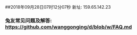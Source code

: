 ##2018年09月28日07时12分07秒 新址: 159.65.142.23
### 兔友常见问题及解答: https://github.com/wanggonging/d/blob/w/FAQ.md

